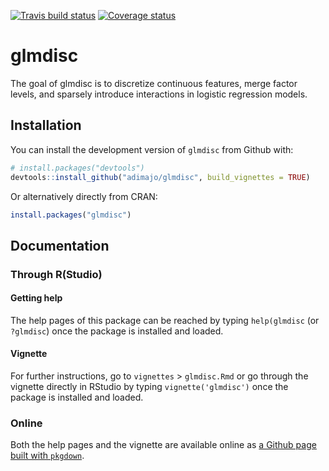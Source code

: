 [![Travis build status](https://travis-ci.org/adimajo/glmdisc.svg?branch=master)](https://travis-ci.org/adimajo/glmdisc)
[![Coverage status](https://codecov.io/gh/adimajo/glmdisc/branch/master/graph/badge.svg)](https://codecov.io/github/adimajo/glmdisc?branch=master)

# glmdisc

The goal of glmdisc is to discretize continuous features, merge factor levels, and sparsely introduce interactions in logistic regression models.

## Installation

You can install the development version of `glmdisc` from Github with:

``` r
# install.packages("devtools")
devtools::install_github("adimajo/glmdisc", build_vignettes = TRUE)
```

Or alternatively directly from CRAN:
``` r
install.packages("glmdisc")
```

## Documentation

### Through R(Studio)

#### Getting help

The help pages of this package can be reached by typing `help(glmdisc` (or `?glmdisc`) once the package is installed and loaded.

#### Vignette

For further instructions, go to `vignettes` > `glmdisc.Rmd` or go through the vignette directly in RStudio by typing `vignette('glmdisc')` once the package is installed and loaded.

### Online

Both the help pages and the vignette are available online as [a Github page built with `pkgdown`](http://adimajo.github.io/glmdisc).
